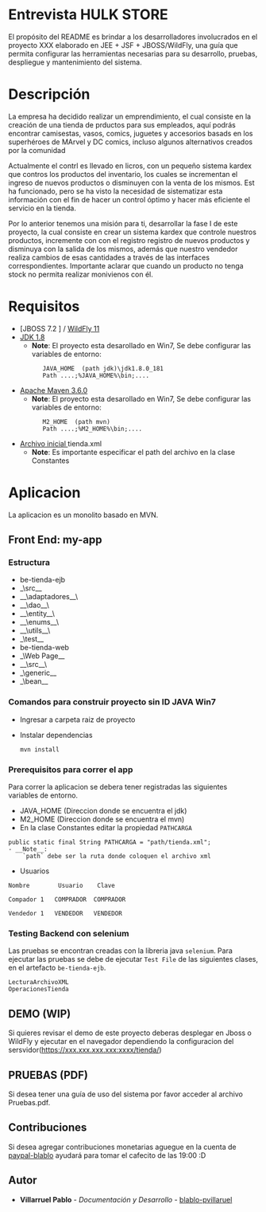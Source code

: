 # **Entrevista HULK STORE**
El propósito del README es brindar a los desarrolladores involucrados en el proyecto XXX elaborado en JEE  + JSF + JBOSS/WildFly, una guía que permita configurar las herramientas necesarias para su desarrollo, pruebas, despliegue y mantenimiento del sistema.


# Descripción
La empresa ha decidido realizar un emprendimiento, el cual consiste en la creación de una tienda de prductos
para sus empleados, aquí podrás encontrar camisestas, vasos, comics, juguetes y accesorios basads en los superhéroes
de MArvel y DC comics, incluso algunos alternativos creados por la comunidad

Actualmente el contrl es llevado en licros, con un pequeño sistema kardex que contros los productos del inventario,
los cuales se incrementan el ingreso de nuevos productos o disminuyen con la venta de los mismos.
Est ha funcionado, pero se ha visto la necesidad de sistematizar esta información con el fin de hacer un control óptimo y hacer más eficiente el servicio en la tienda.

Por lo anterior tenemos una misión para ti, desarrollar la fase I de este proyecto, la cual consiste en crear un sistema kardex que controle nuestros productos, incremente 
con con el registro registro de nuevos productos y disminuya con la salida de los mismos, además que nuestro vendedor realiza cambios de esas cantidades a través de las 
interfaces correspondientes. Importante aclarar que cuando un producto no tenga stock no permita realizar monivienos con él.
# Requisitos

- [JBOSS 7.2 ] / [WildFly 11 ](https://www.wildfly.org/news/2017/10/24/WildFly11-Final-Released/) 
- [JDK 1.8 ](https://www.oracle.com/java/technologies/javase/javase8-archive-downloads.html)
  - __Note__:
    El proyecto esta desarollado en Win7, Se debe configurar las variables de entorno:
      ```
         JAVA_HOME  (path jdk)\jdk1.8.0_181
         Path ....;%JAVA_HOME%\bin;....
     ```
- [Apache Maven 3.6.0 ](https://maven.apache.org/docs/3.6.0/release-notes.html)
  - __Note__:
    El proyecto esta desarollado en Win7, Se debe configurar las variables de entorno:
      ```
         M2_HOME  (path mvn)
         Path ....;%M2_HOME%\bin;....
     ```
- [Archivo inicial ](https://github.com/pvillarruel/Hulk-Store/blob/main/tienda.xml) tienda.xml
  - __Note__:
    Es importante especificar el path del archivo en la clase Constantes

# Aplicacion
La aplicacion es un monolito basado en MVN.

## Front End: my-app
### Estructura
  - be-tienda-ejb
  - \_\src\_\_
  - \_\_\adaptadores\_\_\
  - \_\_\dao\_\_\
  - \_\_\entity\_\_\
  - \_\_\enums\_\_\
  - \_\_\utils\_\_\
  - \_\test\_\_
  - be-tienda-web
  - \_\Web Page\_\_
  - \_\_\src\_\_\
  - \_\generic\_\_
  - \_\bean\_\_

### Comandos para construir proyecto sin ID JAVA Win7

- Ingresar a carpeta raiz de proyecto

- Instalar dependencias
  ```
  mvn install
  ```


### Prerequisitos para correr el app 

Para correr la aplicacion se debera tener registradas las siguientes variables de entorno.

- JAVA_HOME (Direccion donde se encuentra el jdk)
- M2_HOME (Direccion donde se encuentra el mvn)
- En la clase Constantes editar la propiedad  `PATHCARGA`
```
public static final String PATHCARGA = "path/tienda.xml";
- __Note__:
    `path` debe ser la ruta donde coloquen el archivo xml 
```

- Usuarios
```
Nombre        Usuario    Clave     

Compador 1   COMPRADOR  COMPRADOR

Vendedor 1   VENDEDOR   VENDEDOR

```

### Testing Backend con selenium

Las pruebas se encontran creadas con la libreria java  `selenium`. Para ejecutar las pruebas se debe de ejecutar `Test File` de las siguientes clases, en el artefacto `be-tienda-ejb`.
```
LecturaArchivoXML
OperacionesTienda
```


## DEMO (WIP)
Si quieres revisar el demo de este proyecto deberas desplegar en Jboss o WildFly y ejecutar en el navegador dependiendo la configuracion del sersvidor(https://xxx.xxx.xxx.xxx:xxxx/tienda/)

## PRUEBAS (PDF)
Si desea tener una guía de uso del sistema por favor acceder al archivo Pruebas.pdf.

## Contribuciones
Si desea agregar contribuciones monetarias aguegue en la cuenta de [paypal-blablo](https://paypal.com) ayudará para tomar el cafecito de las 19:00 :D 

## Autor
* **Villarruel Pablo** - *Documentación y Desarrollo* - [blablo-pvillaruel](https://github.com/pvillarruel)
